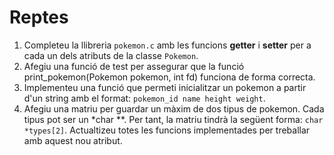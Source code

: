 # Reptes

1. Completeu la llibreria `pokemon.c` amb les funcions **getter** i **setter** per a cada un dels atributs de la classe `Pokemon`.
2. Afegiu una funció de test per assegurar que la funció print_pokemon(Pokemon pokemon, int fd) funciona de forma correcta.
3. Implementeu una funció que permeti inicialitzar un pokemon a partir d'un string amb el format: `pokemon_id name height weight`.
4. Afegiu una matriu per guardar un màxim de dos tipus de pokemon. Cada tipus pot ser un *char **. Per tant, la matriu tindrà la següent forma: `char *types[2]`. Actualtizeu totes les funcions implementades per treballar amb aquest nou atribut.
